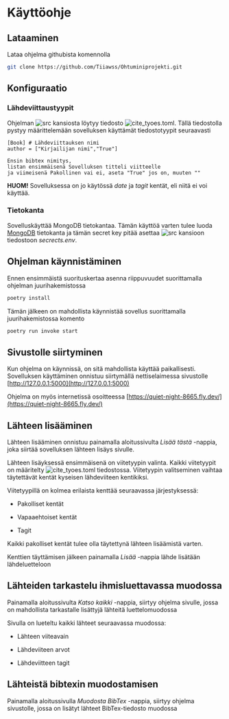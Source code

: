 # Käyttöohje

## Lataaminen

Lataa ohjelma githubista komennolla

```bash
git clone https://github.com/Tiiawss/Ohtuminiprojekti.git
```

## Konfiguraatio

### Lähdeviittaustyypit

Ohjelman ![src](../src) kansiosta löytyy tiedosto ![cite_tyoes.toml](../src/cite_types.toml). Tällä tiedostolla pystyy määrittelemään sovelluksen käyttämät tiedostotyypit seuraavasti

```
[Book] # Lähdeviittauksen nimi
author = ["Kirjailijan nimi","True"] 

Ensin bibtex nimitys, 
listan ensimmäisenä Sovelluksen titteli viitteelle 
ja viimeisenä Pakollinen vai ei, aseta "True" jos on, muuten ""
```

**HUOM!** Sovelluksessa on jo käytössä _date_ ja _tagit_ kentät, eli niitä ei voi käyttää.

### Tietokanta

Sovelluskäyttää MongoDB tietokantaa. Tämän käyttöä varten tulee luoda [MongoDB](https://www.mongodb.com) tietokanta ja tämän secret key pitää asettaa ![src](../src) kansioon tiedostoon _secrects.env_.

## Ohjelman käynnistäminen

Ennen ensimmäistä suorituskertaa asenna riippuvuudet suorittamalla ohjelman juurihakemistossa
```bash
poetry install
```

Tämän jälkeen on mahdollista käynnistää sovellus suorittamalla juurihakemistossa komento

```bash
poetry run invoke start
```

## Sivustolle siirtyminen

Kun ohjelma on käynnissä, on sitä mahdollista käyttää paikallisesti. Sovelluksen käyttäminen onnistuu siirtymällä nettiselaimessa sivustolle
[http://127.0.0.1:5000](http://127.0.0.1:5000)

Ohjelma on myös internetissä osoitteessa [https://quiet-night-8665.fly.dev/](https://quiet-night-8665.fly.dev/)

## Lähteen lisääminen

Lähteen lisääminen onnistuu painamalla aloitussivulta _Lisää tästä_ -nappia, joka siirtää sovelluksen lähteen lisäys sivulle.

Lähteen lisäyksessä ensimmäisenä on viitetyypin valinta. Kaikki viitetyypit on määritelty ![cite_tyoes.toml](../src/cite_types.toml) tiedostossa. Viitetyypin valitseminen vaihtaa täytettävät kentät kyseisen lähdeviiteen kentikiksi.

Viitetyypillä on kolmea erilaista kenttää seuraavassa järjestyksessä:

- Pakolliset kentät

- Vapaaehtoiset kentät

- Tagit

Kaikki pakolliset kentät tulee olla täytettynä lähteen lisäämistä varten.

Kenttien täyttämisen jälkeen painamalla _Lisää_ -nappia lähde lisätään lähdeluetteloon

## Lähteiden tarkastelu ihmisluettavassa muodossa

Painamalla aloitussivulta _Katso kaikki_ -nappia, siirtyy ohjelma sivulle, jossa on mahdollista tarkastalle lisättyjä lähteitä luettelomuodossa

Sivulla on lueteltu kaikki lähteet seuraavassa muodossa:

- Lähteen viiteavain

- Lähdeviiteen arvot

- Lähdeviitteen tagit

## Lähteistä bibtexin muodostamisen

Painamalla aloitussivulla _Muodosta BibTex_ -nappia, siirtyy ohjelma sivustolle, jossa on lisätyt lähteet BibTex-tiedosto muodossa
